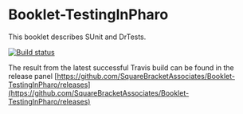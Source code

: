 # Booklet-TestingInPharo
This booklet describes SUnit and DrTests.

[![Build status][badge]][travis]

[travis]:https://travis-ci.com/SquareBracketAssociates/Booklet-TestingInPharo
[badge]:https://travis-ci.com/SquareBracketAssociates/Booklet-TestingInPharo.svg?branch=master

The result from the latest successful Travis build can be found in the release panel [https://github.com/SquareBracketAssociates/Booklet-TestingInPharo/releases](https://github.com/SquareBracketAssociates/Booklet-TestingInPharo/releases)
